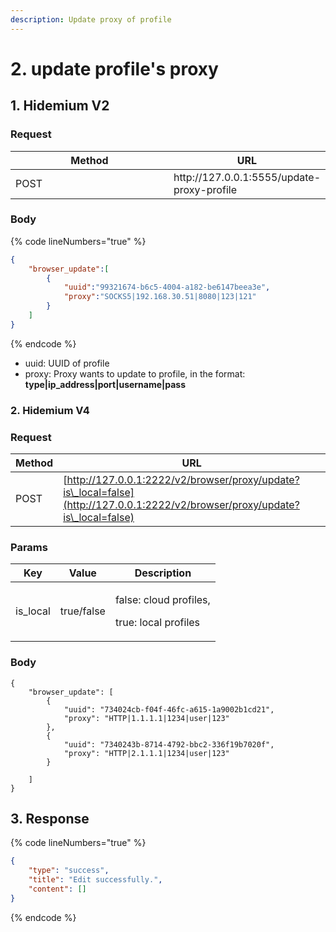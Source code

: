 ```yaml
---
description: Update proxy of profile
---
```


# 2. update profile's proxy

## **1. Hidemium V2**

### **Request**

<table><thead><tr><th width="249">Method</th><th>URL</th></tr></thead><tbody><tr><td>POST</td><td>http://127.0.0.1:5555/update-proxy-profile</td></tr></tbody></table>

### **Body**

{% code lineNumbers="true" %}
```json
{
    "browser_update":[
        {
            "uuid":"99321674-b6c5-4004-a182-be6147beea3e",
            "proxy":"SOCKS5|192.168.30.51|8080|123|121"
        }
    ]
}
```
{% endcode %}

* uuid: UUID of profile
* proxy: Proxy wants to update to profile, in the format: **type|ip\_address|port|username|pass**

### **2. Hidemium V4** <a href="#id-2.-hidemium-v4" id="id-2.-hidemium-v4"></a>

### **Request** <a href="#request-1" id="request-1"></a>

| Method | URL                                                                                                                            |
| ------ | ------------------------------------------------------------------------------------------------------------------------------ |
| POST   | [http://127.0.0.1:2222/v2/browser/proxy/update?is\_local=false](http://127.0.0.1:2222/v2/browser/proxy/update?is\_local=false) |

### **Params** <a href="#body-1" id="body-1"></a>

| Key       | Value      | Description                                                      |
| --------- | ---------- | ---------------------------------------------------------------- |
| is\_local | true/false | <p></p><p>false: cloud profiles, </p><p>true: local profiles</p> |

### **Body** <a href="#body-1" id="body-1"></a>

```
{
    "browser_update": [
        {
            "uuid": "734024cb-f04f-46fc-a615-1a9002b1cd21",
            "proxy": "HTTP|1.1.1.1|1234|user|123"
        },
        {
            "uuid": "7340243b-8714-4792-bbc2-336f19b7020f",
            "proxy": "HTTP|2.1.1.1|1234|user|123"
        }
       
    ]
}
```

## **3. Response**

{% code lineNumbers="true" %}
```json
{
    "type": "success",
    "title": "Edit successfully.",
    "content": []
}
```
{% endcode %}
